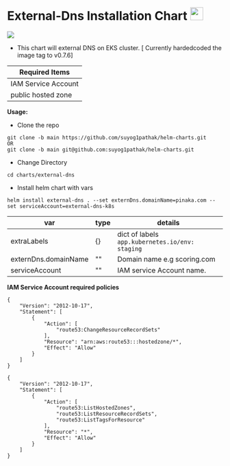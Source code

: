# External-Dns Installation Chart <img src="https://cncf-branding.netlify.app/img/projects/helm/icon/color/helm-icon-color.svg" width="30px">
![](https://miro.medium.com/max/2560/1*RtYcmqA45r2ZEPUmcx_oTQ.png)


* This chart will external DNS on EKS cluster. [ Currently hardedcoded the image tag to v0.7.6]


Required Items|
------------- |
IAM Service Account|
public hosted zone  | 


**Usage:**
* Clone the repo
```
git clone -b main https://github.com/suyog1pathak/helm-charts.git
OR
git clone -b main git@github.com:suyog1pathak/helm-charts.git
```

* Change Directory
```
cd charts/external-dns
```

* Install helm chart with vars
```
helm install external-dns . --set externDns.domainName=pinaka.com --set serviceAccount=external-dns-k8s
```
var          | type |details
------------- |---- |-------------
extraLabels|{}| dict of labels  ```app.kubernetes.io/env: staging```
externDns.domainName|""|Domain name e.g scoring.com
serviceAccount|""| IAM service Account name.

**IAM Service Account required policies** 



```
{
    "Version": "2012-10-17",
    "Statement": [
        {
            "Action": [
                "route53:ChangeResourceRecordSets"
            ],
            "Resource": "arn:aws:route53:::hostedzone/*",
            "Effect": "Allow"
        }
    ]
}
```

```
{
    "Version": "2012-10-17",
    "Statement": [
        {
            "Action": [
                "route53:ListHostedZones",
                "route53:ListResourceRecordSets",
                "route53:ListTagsForResource"
            ],
            "Resource": "*",
            "Effect": "Allow"
        }
    ]
}
```